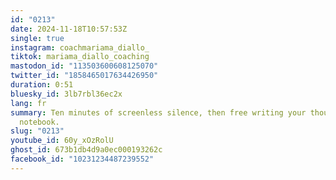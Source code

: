 ```yaml
---
id: "0213"
date: 2024-11-18T10:57:53Z
single: true
instagram: coachmariama_diallo_
tiktok: mariama_diallo_coaching
mastodon_id: "113503600608125070"
twitter_id: "1858465017634426950"
duration: 0:51
bluesky_id: 3lb7rbl36ec2x
lang: fr
summary: Ten minutes of screenless silence, then free writing your thoughts in a
  notebook.
slug: "0213"
youtube_id: 60y_xOzRolU
ghost_id: 673b1db4d9a0ec000193262c
facebook_id: "10231234487239552"
---
```


